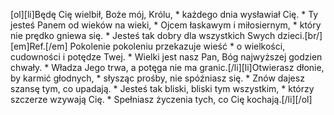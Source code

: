 [ol][li]Będę Cię wielbił, Boże mój, Królu, * każdego dnia wysławiał Cię. * Ty jesteś Panem od wieków na wieki, * Ojcem łaskawym i miłosiernym, * który nie prędko gniewa się. * Jesteś tak dobry dla wszystkich Swych dzieci.[br/][em]Ref.[/em] Pokolenie pokoleniu przekazuje wieść * o wielkości, cudowności i potędze Twej. * Wielki jest nasz Pan, Bóg najwyższej godzien chwały. * Władza Jego trwa, a potęga nie ma granic.[/li][li]Otwierasz dłonie, by karmić głodnych, * słysząc prośby, nie spóźniasz się. * Znów dajesz szansę tym, co upadają. * Jesteś tak bliski, bliski tym wszystkim, * którzy szczerze wzywają Cię. * Spełniasz życzenia tych, co Cię kochają.[/li][/ol]
